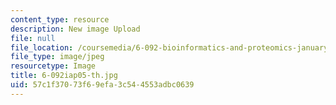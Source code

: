 ```yaml
---
content_type: resource
description: New image Upload
file: null
file_location: /coursemedia/6-092-bioinformatics-and-proteomics-january-iap-2005/57c1f37073f69efa3c544553adbc0639_6-092iap05-th.jpg
file_type: image/jpeg
resourcetype: Image
title: 6-092iap05-th.jpg
uid: 57c1f370-73f6-9efa-3c54-4553adbc0639
---
```

